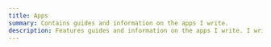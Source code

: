 ```yaml
---
title: Apps
summary: Contains guides and information on the apps I write.
description: Features guides and information on the apps I write. I write other software, too - you can see more at my the Portfolio link at the top of this page.
---
```

